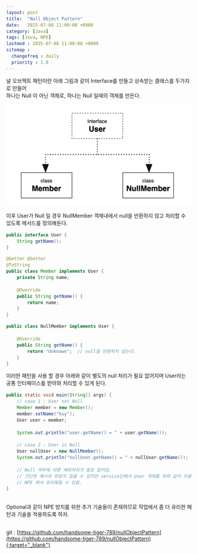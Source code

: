 ```yaml
---
layout: post
title:  "Null Object Pattern"
date:   2025-07-08 11:00:00 +0900
category: [Java]
tags: [Java, NPE]
lastmod : 2025-07-08 11:00:00 +0900
sitemap :
  changefreq : daily
  priority : 1.0
---
```


널 오브젝트 패턴이란 아래 그림과 같이 Interface를 만들고 상속받는 클래스를 두가지로 만들어 <br>
하나는 Null 이 아닌 객체로, 하나는 Null 일때의 객체를 만든다.  <br>

![](/assets/img/2025-07-08-nullObjectPattern/NullObjectPattern.png) <br/>


이후 User가 Null 일 경우 NullMember 객체내에서 null을 반환하지 않고 처리할 수 있도록 메서드를 정의해둔다. <br>

```java
public interface User {  
    String getName();  
}
```

```java
@Getter @Setter  
@ToString  
public class Member implements User {  
    private String name;  
  
    @Override  
    public String getName() {  
        return name;  
    }  
}
```


```java
public class NullMember implements User {  
  
    @Override  
    public String getName() {  
        return "Unknown";  // null을 반환하지 않는다.
    }  
}
```


이러한 패턴을 사용 할 경우 아래와 같이 별도의 null 처리가 필요 없어지며 User라는 공통 인터페이스를 받아와 처리할 수 있게 된다. <br>

```java
public static void main(String[] args) {  
	// case 1 : User not Null  
	Member member = new Member();  
	member.setName("ksy");  
	User user = member;  

	System.out.println("user.getName() = " + user.getName());  

	// case 2 : User is Null  
	User nullUser = new NullMember();  
	System.out.println("nullUser.getName() = " + nullUser.getName());  

	// Null 여부에 따른 예외처리가 필요 없어짐.  
	// 간단한 예시라 와닿지 않을 수 있지만 service단에서 User 객체를 위와 같이 이용하게 되면  
	// NPE 에서 유리해질 수 있음.  
}  
```

<br>
Optional과 같이 NPE 방지를 위한 추가 기술들이 존재하므로 작업에서 좀 더 유리한 패턴과 기술을 적용하도록 하자. <br>
<br>

git : [https://github.com/handsome-tiger-789/nullObjectPattern](https://github.com/handsome-tiger-789/nullObjectPattern){:target="_blank"}
